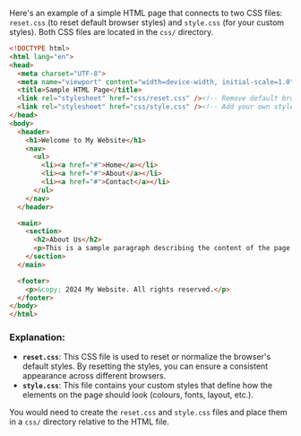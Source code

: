 Here's an example of a simple HTML page that connects to two CSS files: `reset.css` (to reset default browser styles) and `style.css` (for your custom styles). Both CSS files are located in the `css/` directory.

```html
<!DOCTYPE html>
<html lang="en">
<head>
  <meta charset="UTF-8">
  <meta name="viewport" content="width=device-width, initial-scale=1.0">
  <title>Sample HTML Page</title>
  <link rel="stylesheet" href="css/reset.css" /><!-- Remove default browser styles -->
  <link rel="stylesheet" href="css/style.css" /><!-- Add your own styles -->
</head>
<body>
  <header>
    <h1>Welcome to My Website</h1>
    <nav>
      <ul>
        <li><a href="#">Home</a></li>
        <li><a href="#">About</a></li>
        <li><a href="#">Contact</a></li>
      </ul>
    </nav>
  </header>

  <main>
    <section>
      <h2>About Us</h2>
      <p>This is a sample paragraph describing the content of the page. You can customize it with your own text and styles from the CSS file.</p>
    </section>
  </main>

  <footer>
    <p>&copy; 2024 My Website. All rights reserved.</p>
  </footer>
</body>
</html>
```
### Explanation:

- **`reset.css`**: This CSS file is used to reset or normalize the browser's default styles. By resetting the styles, you can ensure a consistent appearance across different browsers.
- **`style.css`**: This file contains your custom styles that define how the elements on the page should look (colours, fonts, layout, etc.).

You would need to create the `reset.css` and `style.css` files and place them in a `css/` directory relative to the HTML file.
